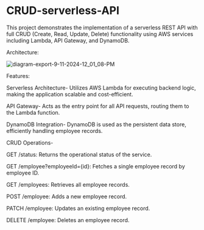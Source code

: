 # CRUD-serverless-API

This project demonstrates the implementation of a serverless REST API with full CRUD (Create, Read, Update, Delete) functionality using AWS services including Lambda, API Gateway, and DynamoDB.

Architecture:


![diagram-export-9-11-2024-12_01_08-PM](https://github.com/user-attachments/assets/0cba5eb4-761c-491b-aa9e-424fb8afbdb4)

Features:

Serverless Architecture- Utilizes AWS Lambda for executing backend logic, making the application scalable and cost-efficient.

API Gateway- Acts as the entry point for all API requests, routing them to the Lambda function.

DynamoDB Integration- DynamoDB is used as the persistent data store, efficiently handling employee records.

CRUD Operations-

GET /status: Returns the operational status of the service.

GET /employee?employeeId={id}: Fetches a single employee record by employee ID.

GET /employees: Retrieves all employee records.

POST /employee: Adds a new employee record.

PATCH /employee: Updates an existing employee record.

DELETE /employee: Deletes an employee record.
